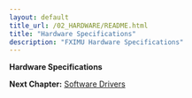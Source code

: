 ```yaml
---
layout: default
title_url: /02_HARDWARE/README.html
title: "Hardware Specifications"
description: "FXIMU Hardware Specifications"
---
```


**Hardware Specifications**

__Next Chapter:__ [Software Drivers](../03_SOFTWARE/README.md)
